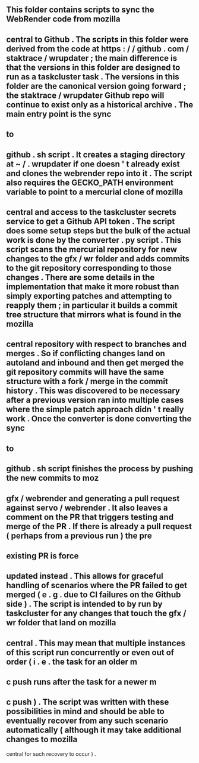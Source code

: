 This
folder
contains
scripts
to
sync
the
WebRender
code
from
mozilla
-
central
to
Github
.
The
scripts
in
this
folder
were
derived
from
the
code
at
https
:
/
/
github
.
com
/
staktrace
/
wrupdater
;
the
main
difference
is
that
the
versions
in
this
folder
are
designed
to
run
as
a
taskcluster
task
.
The
versions
in
this
folder
are
the
canonical
version
going
forward
;
the
staktrace
/
wrupdater
Github
repo
will
continue
to
exist
only
as
a
historical
archive
.
The
main
entry
point
is
the
sync
-
to
-
github
.
sh
script
.
It
creates
a
staging
directory
at
~
/
.
wrupdater
if
one
doesn
'
t
already
exist
and
clones
the
webrender
repo
into
it
.
The
script
also
requires
the
GECKO_PATH
environment
variable
to
point
to
a
mercurial
clone
of
mozilla
-
central
and
access
to
the
taskcluster
secrets
service
to
get
a
Github
API
token
.
The
script
does
some
setup
steps
but
the
bulk
of
the
actual
work
is
done
by
the
converter
.
py
script
.
This
script
scans
the
mercurial
repository
for
new
changes
to
the
gfx
/
wr
folder
and
adds
commits
to
the
git
repository
corresponding
to
those
changes
.
There
are
some
details
in
the
implementation
that
make
it
more
robust
than
simply
exporting
patches
and
attempting
to
reapply
them
;
in
particular
it
builds
a
commit
tree
structure
that
mirrors
what
is
found
in
the
mozilla
-
central
repository
with
respect
to
branches
and
merges
.
So
if
conflicting
changes
land
on
autoland
and
inbound
and
then
get
merged
the
git
repository
commits
will
have
the
same
structure
with
a
fork
/
merge
in
the
commit
history
.
This
was
discovered
to
be
necessary
after
a
previous
version
ran
into
multiple
cases
where
the
simple
patch
approach
didn
'
t
really
work
.
Once
the
converter
is
done
converting
the
sync
-
to
-
github
.
sh
script
finishes
the
process
by
pushing
the
new
commits
to
moz
-
gfx
/
webrender
and
generating
a
pull
request
against
servo
/
webrender
.
It
also
leaves
a
comment
on
the
PR
that
triggers
testing
and
merge
of
the
PR
.
If
there
is
already
a
pull
request
(
perhaps
from
a
previous
run
)
the
pre
-
existing
PR
is
force
-
updated
instead
.
This
allows
for
graceful
handling
of
scenarios
where
the
PR
failed
to
get
merged
(
e
.
g
.
due
to
CI
failures
on
the
Github
side
)
.
The
script
is
intended
to
by
run
by
taskcluster
for
any
changes
that
touch
the
gfx
/
wr
folder
that
land
on
mozilla
-
central
.
This
may
mean
that
multiple
instances
of
this
script
run
concurrently
or
even
out
of
order
(
i
.
e
.
the
task
for
an
older
m
-
c
push
runs
after
the
task
for
a
newer
m
-
c
push
)
.
The
script
was
written
with
these
possibilities
in
mind
and
should
be
able
to
eventually
recover
from
any
such
scenario
automatically
(
although
it
may
take
additional
changes
to
mozilla
-
central
for
such
recovery
to
occur
)
.
